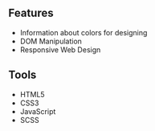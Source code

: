 ## Features
- Information about colors for designing
- DOM Manipulation
- Responsive Web Design

## Tools
- HTML5
- CSS3
- JavaScript
- SCSS